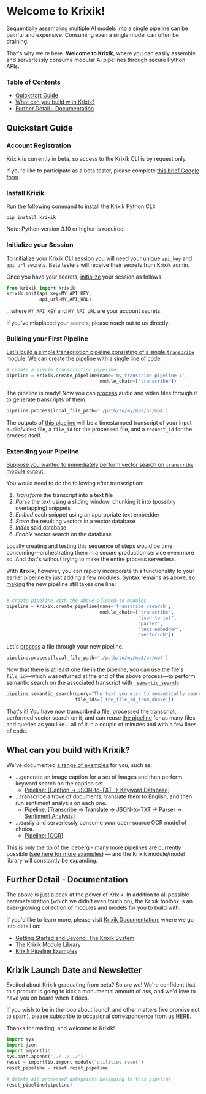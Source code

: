 # Welcome to Krixik!

Sequentially assembling multiple AI models into a single pipeline can be painful and expensive. Consuming even a single model can often be draining.

That's why we're here. **Welcome to Krixik**, where you can easily assemble and serverlessly consume modular AI pipelines through secure Python APIs.

### Table of Contents

- [Quickstart Guide](#quickstart-guide)
- [What can you build with Krixik?](#what-can-you-build-with-krixik?)
- [Further Detail - Documentation](#further-detail---documentation)

## Quickstart Guide

### Account Registration

Krixik is currently in beta, so access to the Krixik CLI is by request only.

If you'd like to participate as a beta tester, please complete [this brief Google form](https://forms.gle/RyBAvjN1HEWPScb67).

### Install Krixik

Run the following command to [install](https://krixik-docs.readthedocs.io/en/latest/system/initialization/install_cli/) the Krixik Python CLI:

```pip
pip install krixik
```

Note: Python version 3.10 or higher is required.


### Initialize your Session

To [initialize](system/initialization/initialize_and_authenticate.md) your Krixik CLI session you will need your unique `api_key` and `api_url` secrets.  Beta testers will receive their secrets from Krixik admin.

Once you have your secrets, [initialize](https://krixik-docs.readthedocs.io/en/latest/system/initialization/initialize_and_authenticate/) your session as follows:


```python
from krixik import krixik
krixik.init(api_key=MY_API_KEY, 
            api_url=MY_API_URL)
```

...where  `MY_API_KEY` and `MY_API_URL` are your account secrets.

If you've misplaced your secrets, please reach out to us directly.


### Building your First Pipeline

[Let's build a simple transcription pipeline consisting of a single `transcribe` module.](https://krixik-docs.readthedocs.io/en/latest/examples/single_module_pipelines/single_transcribe/) We can [create](https://krixik-docs.readthedocs.io/en/latest/system/pipeline_creation/create_pipeline/) the pipeline with a single line of code:

```python
# create a simple transcription pipeline
pipeline = krixik.create_pipeline(name='my_transcribe-pipeline-1', 
                                  module_chain=["transcribe"])
```

The pipeline is ready! Now you can [process](https://krixik-docs.readthedocs.io/en/latest/system/parameters_processing_files_through_pipelines/process_method/) audio and video files through it to generate transcripts of them.

```python
pipeline.process(local_file_path='./path/to/my/mp3/or/mp4')
```

The outputs of [this pipeline](https://krixik-docs.readthedocs.io/en/latest/examples/single_module_pipelines/single_transcribe/) will be a timestamped transcript of your input audio/video file, a `file_id` for the processed file, and a `request_id` for the process itself.


### Extending your Pipeline

[Suppose you wanted to immediately perform vector search on `transcribe` module output.](https://krixik-docs.readthedocs.io/en/latest/examples/search_pipeline_examples/multi_semantically_searchable_transcription/)

You would need to do the following after transcription:

1.  *Transform* the transcript into a text file
2.  *Parse* the text using a sliding window, chunking it into (possibly overlapping) snippets
3.  *Embed* each snippet using an appropriate text embedder
4.  *Store* the resulting vectors in a vector database
5.  *Index* said database
6.  *Enable* vector search on the database

Locally creating and testing this sequence of steps would be time consuming—orchestrating them in a secure production service even more so. And that's without trying to make the entire process serverless.

With **Krixik**, however, you can rapidly incorporate this functionality to your earlier pipeline by just adding a few modules. Syntax remains as above, so [making](https://krixik-docs.readthedocs.io/en/latest/system/pipeline_creation/create_pipeline/) the new pipeline still takes one line:

```python

# create pipeline with the above-alluded-to modules
pipeline = krixik.create_pipeline(name='transcribe_vsearch', 
                                  module_chain=["transcribe",
                                                "json-to-txt",
                                                "parser", 
                                                "text-embedder", 
                                                "vector-db"])
```

Let's [process](https://krixik-docs.readthedocs.io/en/latest/system/parameters_processing_files_through_pipelines/process_method/) a file through your new pipeline.

```python
pipeline.process(local_file_path='./path/to/my/mp3/or/mp4')
```

Now that there is at least one file in [the pipeline](https://krixik-docs.readthedocs.io/en/latest/examples/search_pipeline_examples/multi_semantically_searchable_transcription/), you can use the file's `file_id`—which was returned at the end of the above process—to perform semantic search on the associated transcript with [`.semantic_search`](https://krixik-docs.readthedocs.io/en/latest/system/search_methods/semantic_search_method/):

```python
pipeline.semantic_search(query="The text you wish to semantically search for goes here",
                         file_ids=['the_file_id_from_above'])
```

That's it! You have now transcribed a file, processed the transcript, performed vector search on it, and can reuse [the pipeline](https://krixik-docs.readthedocs.io/en/latest/examples/search_pipeline_examples/multi_semantically_searchable_transcription/) for as many files and queries as you like... all of it in a couple of minutes and with a few lines of code.

## What can you build with Krixik?

We've documented [a range of examples](https://krixik-docs.readthedocs.io/en/latest/examples/pipeline_examples_overview/) for you, such as:

- ...generate an image caption for a set of images and then perform keyword search on the caption set.
  - [Pipeline: [Caption → JSON-to-TXT → Keyword Database]](https://krixik-docs.readthedocs.io/en/latest/examples/search_pipeline_examples/multi_keyword_searchable_image_captions/)
- ...transcribe a trove of documents, translate them to English, and then run sentiment analysis on each one.
  - [Pipeline: [Transcribe → Translate → JSON-to-TXT → Parser → Sentiment Analysis]](https://krixik-docs.readthedocs.io/en/latest/examples/multi_module_non_search_pipeline_examples/multi_sentiment_analysis_on_translated_transcription/)
- ...easily and serverlessly consume your open-source OCR model of choice.
  - [Pipeline: [OCR]](https://krixik-docs.readthedocs.io/en/latest/examples/single_module_pipelines/single_ocr/)

This is only the tip of the iceberg - many more pipelines are currently possible ([see here for more examples](https://krixik-docs.readthedocs.io/en/latest/examples/pipeline_examples_overview/)) — and the Krixik module/model library will constantly be expanding.

## Further Detail - Documentation

The above is just a peek at the power of Krixik. In addition to all possible parameterization (which we didn't even touch on), the Krixik toolbox is an ever-growing collection of modules and models for you to build with.

If you'd like to learn more, please visit [Krixik Documentation](https://krixik-docs.readthedocs.io/en/latest/), where we go into detail on:

- [Getting Started and Beyond: The Krixik System](https://krixik-docs.readthedocs.io/en/latest/system/system_overview/)
- [The Krixik Module Library](https://krixik-docs.readthedocs.io/en/latest/modules/modules_overview/)
- [Krixik Pipeline Examples](https://krixik-docs.readthedocs.io/en/latest/examples/pipeline_examples_overview/)

## Krixik Launch Date and Newsletter

Excited about Krixik graduating from beta? So are we! We're confident that this product is going to kick a monumental amount of ass, and we'd love to have you on board when it does.

If you wish to be in the loop about launch and other matters (we promise not to spam), please subscribe to occasional correspondence from us [HERE](https://forms.gle/Lp38U1UDpkppqoCD9).

Thanks for reading, and welcome to Krixik!


```python
import sys 
import json
import importlib
sys.path.append('../../../')
reset = importlib.import_module("utilities.reset")
reset_pipeline = reset.reset_pipeline

# delete all processed datapoints belonging to this pipeline
reset_pipeline(pipeline)
```
